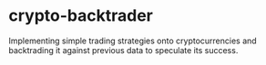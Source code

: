 # crypto-backtrader
Implementing simple trading strategies onto cryptocurrencies and backtrading it against previous data to speculate its success.
